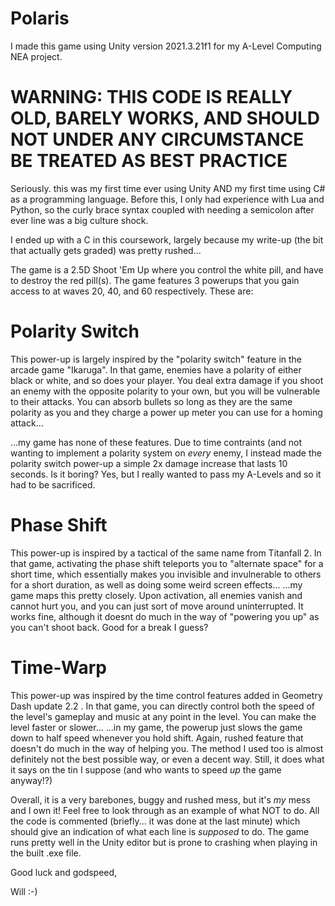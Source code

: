 # Polaris

I made this game using Unity version 2021.3.21f1 for my A-Level Computing NEA project.

# WARNING: THIS CODE IS REALLY OLD, BARELY WORKS, AND SHOULD NOT UNDER ANY CIRCUMSTANCE BE TREATED AS BEST PRACTICE

Seriously. this was my first time ever using Unity AND my first time using C# as a programming language. Before this, I only had experience with Lua and Python, so the curly brace syntax coupled with needing a semicolon after ever line was a big culture shock.

I ended up with a C in this coursework, largely because my write-up (the bit that actually gets graded) was pretty rushed...

The game is a 2.5D Shoot 'Em Up where you control the white pill, and have to destroy the red pill(s). The game features 3 powerups that you gain access to at waves 20, 40, and 60 respectively. These are:

# Polarity Switch
This power-up is largely inspired by the "polarity switch" feature in the arcade game "Ikaruga". In that game, enemies have a polarity of either black or white, and so does your player. You deal extra damage if you shoot an enemy with the opposite polarity to your own, but you will be vulnerable to their attacks. You can absorb bullets so long as they are the same polarity as you and they charge a power up meter you can use for a homing attack...

...my game has none of these features. Due to time contraints (and not wanting to implement a polarity system on *every* enemy, I instead made the polarity switch power-up a simple 2x damage increase that lasts 10 seconds. Is it boring? Yes, but I really wanted to pass my A-Levels and so it had to be sacrificed.

# Phase Shift
This power-up is inspired by a tactical of the same name from Titanfall 2. In that game, activating the phase shift teleports you to "alternate space" for a short time, which essentially makes you invisible and invulnerable to others for a short duration, as well as doing some weird screen effects...
...my game maps this pretty closely. Upon activation, all enemies vanish and cannot hurt you, and you can just sort of move around uninterrupted. It works fine, although it doesnt do much in the way of "powering you up" as you can't shoot back. Good for a break I guess?

# Time-Warp
This power-up was inspired by the time control features added in Geometry Dash update 2.2 . In that game, you can directly control both the speed of the level's gameplay and music at any point in the level. You can make the level faster or slower...
...in my game, the powerup just slows the game down to half speed whenever you hold shift. Again, rushed feature that doesn't do much in the way of helping you. The method I used too is almost definitely not the best possible way, or even a decent way. Still, it does what it says on the tin I suppose (and who wants to speed *up* the game anyway!?)

Overall, it is a very barebones, buggy and rushed mess, but it's *my* mess and I own it! Feel free to look through as an example of what NOT to do. All the code is commented (briefly... it was done at the last minute) which should give an indication of what each line is *supposed* to do. The game runs pretty well in the Unity editor but is prone to crashing when playing in the built .exe file.

Good luck and godspeed,

Will :-)
